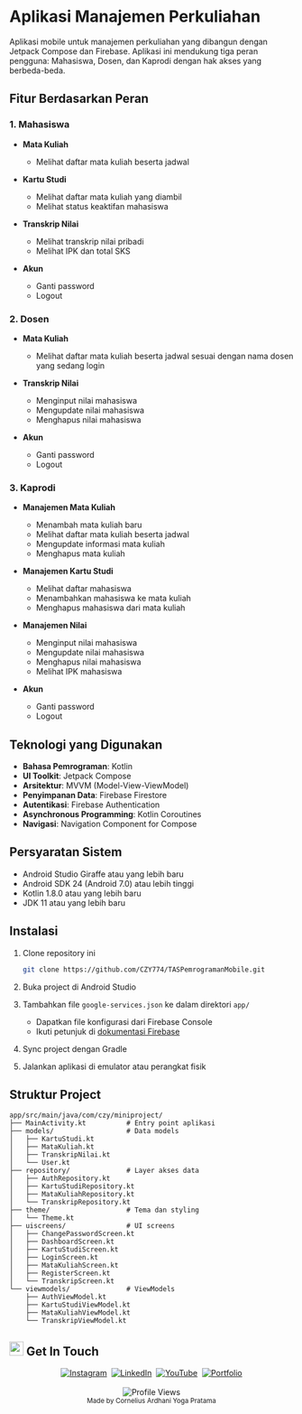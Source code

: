 # Aplikasi Manajemen Perkuliahan

Aplikasi mobile untuk manajemen perkuliahan yang dibangun dengan Jetpack Compose dan Firebase. Aplikasi ini mendukung tiga peran pengguna: Mahasiswa, Dosen, dan Kaprodi dengan hak akses yang berbeda-beda.

## Fitur Berdasarkan Peran

### 1. Mahasiswa
- **Mata Kuliah**
  - Melihat daftar mata kuliah beserta jadwal

- **Kartu Studi**
  - Melihat daftar mata kuliah yang diambil
  - Melihat status keaktifan mahasiswa

- **Transkrip Nilai**
  - Melihat transkrip nilai pribadi
  - Melihat IPK dan total SKS

- **Akun**
  - Ganti password
  - Logout

### 2. Dosen
- **Mata Kuliah**
  - Melihat daftar mata kuliah beserta jadwal sesuai dengan nama dosen yang sedang login

- **Transkrip Nilai**
  - Menginput nilai mahasiswa
  - Mengupdate nilai mahasiswa
  - Menghapus nilai mahasiswa

- **Akun**
  - Ganti password
  - Logout

### 3. Kaprodi
- **Manajemen Mata Kuliah**
  - Menambah mata kuliah baru
  - Melihat daftar mata kuliah beserta jadwal
  - Mengupdate informasi mata kuliah
  - Menghapus mata kuliah

- **Manajemen Kartu Studi**
  - Melihat daftar mahasiswa
  - Menambahkan mahasiswa ke mata kuliah
  - Menghapus mahasiswa dari mata kuliah

- **Manajemen Nilai**
  - Menginput nilai mahasiswa
  - Mengupdate nilai mahasiswa
  - Menghapus nilai mahasiswa
  - Melihat IPK mahasiswa

- **Akun**
  - Ganti password
  - Logout

## Teknologi yang Digunakan

- **Bahasa Pemrograman**: Kotlin
- **UI Toolkit**: Jetpack Compose
- **Arsitektur**: MVVM (Model-View-ViewModel)
- **Penyimpanan Data**: Firebase Firestore
- **Autentikasi**: Firebase Authentication
- **Asynchronous Programming**: Kotlin Coroutines
- **Navigasi**: Navigation Component for Compose

## Persyaratan Sistem

- Android Studio Giraffe atau yang lebih baru
- Android SDK 24 (Android 7.0) atau lebih tinggi
- Kotlin 1.8.0 atau yang lebih baru
- JDK 11 atau yang lebih baru

## Instalasi

1. Clone repository ini
   ```bash
   git clone https://github.com/CZY774/TASPemrogramanMobile.git
   ```

2. Buka project di Android Studio

3. Tambahkan file `google-services.json` ke dalam direktori `app/`
   - Dapatkan file konfigurasi dari Firebase Console
   - Ikuti petunjuk di [dokumentasi Firebase](https://firebase.google.com/docs/android/setup)

4. Sync project dengan Gradle

5. Jalankan aplikasi di emulator atau perangkat fisik

## Struktur Project

```
app/src/main/java/com/czy/miniproject/
├── MainActivity.kt          # Entry point aplikasi
├── models/                  # Data models
│   ├── KartuStudi.kt
│   ├── MataKuliah.kt
│   ├── TranskripNilai.kt
│   └── User.kt
├── repository/              # Layer akses data
│   ├── AuthRepository.kt
│   ├── KartuStudiRepository.kt
│   ├── MataKuliahRepository.kt
│   └── TranskripRepository.kt
├── theme/                   # Tema dan styling
│   └── Theme.kt
├── uiscreens/               # UI screens
│   ├── ChangePasswordScreen.kt
│   ├── DashboardScreen.kt
│   ├── KartuStudiScreen.kt
│   ├── LoginScreen.kt
│   ├── MataKuliahScreen.kt
│   ├── RegisterScreen.kt
│   └── TranskripScreen.kt
└── viewmodels/              # ViewModels
    ├── AuthViewModel.kt
    ├── KartuStudiViewModel.kt
    ├── MataKuliahViewModel.kt
    └── TranskripViewModel.kt
```

## <img src="https://media.giphy.com/media/hvRJCLFzcasrR4ia7z/giphy.gif" width="25px" alt="waving hand"> Get In Touch
<div align="center">
  <a href="https://www.instagram.com/corneliusyoga" target="_blank"><img src="https://img.shields.io/badge/Instagram-%23E4405F.svg?&style=for-the-badge&logo=instagram&logoColor=white" alt="Instagram"></a>&nbsp;
  <a href="https://www.linkedin.com/in/cornelius-yoga-783b6a291" target="_blank"><img src="https://img.shields.io/badge/LinkedIn-%230077B5.svg?&style=for-the-badge&logo=linkedin&logoColor=white" alt="LinkedIn"></a>&nbsp;
  <a href="https://www.youtube.com/channel/UCj0TlW5vLO6r_Nlwc8oFBpw" target="_blank"><img src="https://img.shields.io/badge/YouTube-%23FF0000.svg?&style=for-the-badge&logo=youtube&logoColor=white" alt="YouTube"></a>&nbsp;
  <a href="https://czy.digital" target="_blank"><img src="https://img.shields.io/badge/Portfolio-%23000000.svg?&style=for-the-badge&logo=react&logoColor=white" alt="Portfolio"></a>
  <br/><br/>
  <img src="https://komarev.com/ghpvc/?username=CZY774&style=flat-square&color=0366D6" alt="Profile Views" />
  <br/>
  <sub>Made by Cornelius Ardhani Yoga Pratama</sub>
</div>